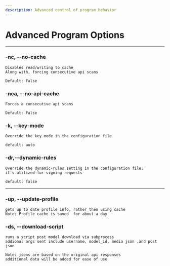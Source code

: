 ```yaml
---
description: Advanced control of program behavior
---
```


# Advanced Program Options

***

### -nc, --no-cache

```
Disables read/writing to cache
Along with, forcing consecutive api scans
```

```
Default: False
```

### -nca, --no-api-cache

```
Forces a consecutive api scans
```

```
Default: False
```

### -k, --key-mode

```
Override the key mode in the configuration file
```

```
default: auto
```

### -dr,--dynamic-rules

```
Override the dynamic-rules setting in the configuration file; 
it's utilized for signing requests
```

```
default: false
```

***

### **-up, --update-profile**

```
gets up to date profile info, rather then using cache
Note: Profile cache is saved  for about a day
```

### **-ds, --download-script**

```
runs a script post model download via subprocess
addional args sent include username, model_id, media json ,and post json

Note: jsons are based on the original api responses
additional data will be added for ease of use
```
